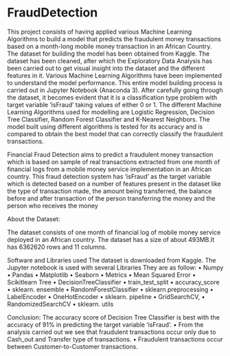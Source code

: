 # FraudDetection
This project consists of having applied various Machine Learning Algorithms to build a model that predicts the fraudulent money transactions based on a month-long mobile money transaction in an African Country.
The dataset for building the model has been obtained from Kaggle. The dataset has been cleaned, after which the Exploratory Data Analysis has been carried out to get visual insight into the dataset and the different features in it. Various Machine Learning Algorithms have been implemented to understand the model performance. This entire model building process is carried out in Jupyter Notebook (Anaconda 3).
After carefully going through the dataset, it becomes evident that it is a classification type problem with target variable ‘isFraud’ taking values of either 0 or 1. The different Machine Learning Algorithms used for modelling are Logistic Regression, Decision Tree Classifier, Random Forest Classifier and K-Nearest Neighbors.
The model built using different algorithms is tested for its accuracy and is compared to obtain the best model that can correctly classify the fraudulent transactions.

Financial Fraud Detection aims to predict a fraudulent money transaction which is based on sample of real transactions extracted from one month of financial logs from a mobile money service implementation in an African country. This fraud detection system has ‘isFraud’ as the target variable which is detected based on a number of features present in the dataset like the type of transaction made, the amount being transferred, the balance before and after transaction of the person transferring the money and the person who receives the money

About the Dataset:

The dataset consists of one month of financial log of mobile money service deployed in an African country. The dataset has a size of about 493MB.It has 6362620 rows and 11 columns.

Software and Libraries used
The dataset is downloaded from Kaggle. The Jupyter notebook is used with several Libraries
They are as follow:
•	Numpy 
•	Pandas 
•	Matplotlib
•	Seaborn 
•	Metrics
•	Mean Squared Error
•	Scikitlearn Tree
•	DecisionTreeClassifier
•	train_test_split 
•	accuracy_score 
•	sklearn. ensemble 
•	RandomForestClassifier
•	sklearn.preprocessing
•	LabelEncoder
•	OneHotEncoder
•	sklearn. pipeline
•	GridSearchCV,
•	RandomizedSearchCV
•	sklearn. utils

Conclusion:
The accuracy score of Decision Tree Classifier is best with the accuracy of 91% in predicting the target variable ‘isFraud’.
•	From the analysis carried out we see that fraudulent transactions occur only due to Cash_out and Transfer type of transactions.
•	Fraudulent transactions occur between Customer-to-Customer transactions.
